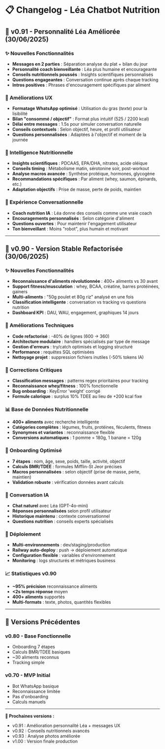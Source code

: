 # 📋 Changelog - Léa Chatbot Nutrition

## 🚀 v0.91 - Personnalité Léa Améliorée (30/06/2025)

### ✨ **Nouvelles Fonctionnalités**
- **Messages en 2 parties** : Séparation analyse du plat + bilan du jour
- **Personnalité coach bienveillante** : Léa plus humaine et encourageante
- **Conseils nutritionnels poussés** : Insights scientifiques personnalisés
- **Questions engageantes** : Conversation continue après chaque tracking
- **Intros positives** : Phrases d'encouragement spécifiques par aliment

### 🔧 **Améliorations UX**
- **Formatage WhatsApp optimisé** : Utilisation du gras (*texte*) pour la lisibilité
- **Bilan "consommé / objectif"** : Format plus intuitif (525 / 2200 kcal)
- **Délai entre messages** : 1.5s pour simuler conversation naturelle
- **Conseils contextuels** : Selon objectif, heure, et profil utilisateur
- **Questions personnalisées** : Adaptées à l'objectif et moment de la journée

### 🧠 **Intelligence Nutritionnelle**
- **Insights scientifiques** : PDCAAS, EPA/DHA, nitrates, acide oléique
- **Conseils timing** : Métabolisme matin, sérotonine soir, post-workout
- **Analyse macros avancée** : Synthèse protéique, hormones, glycogène
- **Recommandations spécifiques** : Par aliment (whey, saumon, épinards, etc.)
- **Adaptation objectifs** : Prise de masse, perte de poids, maintien

### 💬 **Expérience Conversationnelle**
- **Coach nutrition IA** : Léa donne des conseils comme une vraie coach
- **Encouragements personnalisés** : Selon catégorie d'aliment
- **Questions ouvertes** : Pour maintenir l'engagement utilisateur
- **Ton bienveillant** : Moins "robot", plus humain et motivant

---


## 🚀 v0.90 - Version Stable Refactorisée (30/06/2025)

### ✨ **Nouvelles Fonctionnalités**
- **Reconnaissance d'aliments révolutionnée** : 400+ aliments vs 30 avant
- **Support fitness/musculation** : whey, BCAA, créatine, barres protéinées, gainers
- **Multi-aliments** : "50g poulet et 80g riz" analysé en une fois
- **Classification intelligente** : conversation vs tracking vs questions nutrition
- **Dashboard KPI** : DAU, WAU, engagement, graphiques 14 jours

### 🔧 **Améliorations Techniques**
- **Code refactorisé** : -40% de lignes (600 → 360)
- **Architecture modulaire** : handlers spécialisés par type de message
- **Gestion d'erreurs** : try/catch optimisés et logging structuré
- **Performance** : requêtes SQL optimisées
- **Nettoyage projet** : suppression fichiers inutiles (-50% tokens IA)

### 🐛 **Corrections Critiques**
- **Classification messages** : patterns regex prioritaires pour tracking
- **Reconnaissance whey/fitness** : 100% fonctionnelle
- **Bug onboarding** : KeyError 'weight' corrigé
- **Formule calorique** : surplus 10% TDEE au lieu de +200 kcal fixe

### 📊 **Base de Données Nutritionnelle**
- **400+ aliments** avec recherche intelligente
- **Catégories complètes** : légumes, fruits, protéines, féculents, fitness
- **Synonymes et variantes** : reconnaissance flexible
- **Conversions automatiques** : 1 pomme = 180g, 1 banane = 120g

### 🎯 **Onboarding Optimisé**
- **7 étapes** : nom, âge, sexe, poids, taille, activité, objectif
- **Calculs BMR/TDEE** : formules Mifflin-St Jeor précises
- **Macros personnalisées** : selon objectif (prise de masse, perte, maintien)
- **Validation robuste** : vérification données avant calculs

### 💬 **Conversation IA**
- **Chat naturel** avec Léa (GPT-4o-mini)
- **Réponses personnalisées** selon profil utilisateur
- **Historique maintenu** : contexte conversationnel
- **Questions nutrition** : conseils experts spécialisés

### 🚀 **Déploiement**
- **Multi-environnements** : dev/staging/production
- **Railway auto-deploy** : push → déploiement automatique
- **Configuration flexible** : variables d'environnement
- **Monitoring** : logs structurés et métriques business

### 📈 **Statistiques v0.90**
- **~95% précision** reconnaissance aliments
- **<2s temps réponse** moyen
- **400+ aliments** supportés
- **Multi-formats** : texte, photos, quantités flexibles

---

## 🔄 **Versions Précédentes**

### v0.80 - Base Fonctionnelle
- Onboarding 7 étapes
- Calculs BMR/TDEE basiques
- ~30 aliments reconnus
- Tracking simple

### v0.70 - MVP Initial
- Bot WhatsApp basique
- Reconnaissance limitée
- Pas d'onboarding
- Calculs manuels

---

**🎯 Prochaines versions :**
- v0.91 : Amélioration personnalité Léa + messages UX
- v0.92 : Conseils nutritionnels avancés
- v0.93 : Analyse photos améliorée
- v1.00 : Version finale production
